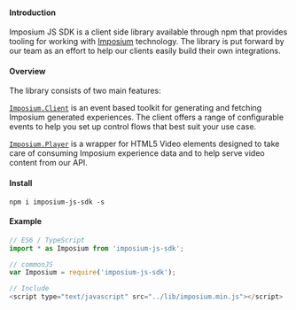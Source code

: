#### Introduction

Imposium JS SDK is a client side library available through npm that provides tooling for working with [Imposium](https://imposium.com) technology. The library is put forward by our team as an effort to help our clients easily build their own integrations.

#### Overview 

The library consists of two main features:

[`Imposium.Client`](/client) is an event based toolkit for generating and fetching Imposium generated experiences. The client offers a range of configurable events to help you set up control flows that best suit your use case. 

[`Imposium.Player`](/player) is a wrapper for HTML5 Video elements designed to take care of consuming Imposium experience data and to help serve video content from our API.

#### Install

`npm i imposium-js-sdk -s`

#### Example

```javascript
// ES6 / TypeScript 
import * as Imposium from 'imposium-js-sdk';

// commonJS
var Imposium = require('imposium-js-sdk');

// Include
<script type="text/javascript" src="../lib/imposium.min.js"></script>
```